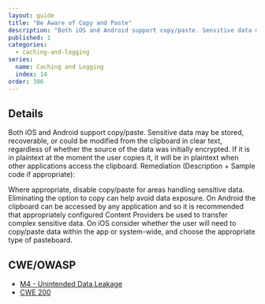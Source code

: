 ```yaml
---
layout: guide
title: "Be Aware of Copy and Paste"
description: "Both iOS and Android support copy/paste. Sensitive data may be stored, recoverable, or could be modified from the clipboard in clear text, regardless of whether the source of the data was initially encrypted."
published: 1
categories:
  - caching-and-logging
series:
  name: Caching and Logging
  index: 14
order: 306
--- 
```


## Details 

Both iOS and Android support copy/paste. Sensitive data may be stored, recoverable, or could be modified from the clipboard in clear text, regardless of whether the source of the data was initially encrypted. If it is in plaintext at the moment the user copies it, it will be in plaintext when other applications access the clipboard.  Remediation (Description + Sample code if appropriate):

Where appropriate, disable copy/paste for areas handling sensitive data. Eliminating the option to copy can help avoid data exposure. On Android the clipboard can be accessed by any application and so it is recommended that appropriately configured Content Providers be used to transfer complex sensitive data. On iOS consider whether the user will need to copy/paste data within the app or system-wide, and choose the appropriate type of pasteboard.

## CWE/OWASP 

 * [M4 - Unintended Data Leakage](https://www.owasp.org/index.php/Mobile_Top_10_2014-M4)
 * [CWE 200](http://cwe.mitre.org/data/definitions/200.html)
 
